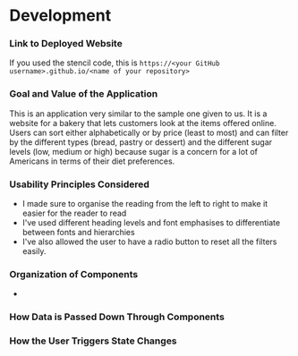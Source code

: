 # Development

### Link to Deployed Website
If you used the stencil code, this is `https://<your GitHub username>.github.io/<name of your repository>`

### Goal and Value of the Application
This is an application very similar to the sample one given to us. It is a website for a bakery that lets customers look at the items offered online. Users can sort either alphabetically or by price (least to most) and can filter by the different types (bread, pastry or dessert) and the different sugar levels (low, medium or high) because sugar is a concern for a lot of Americans in terms of their diet preferences.

### Usability Principles Considered
- I made sure to organise the reading from the left to right to make it easier for the reader to read
- I've used different heading levels and font emphasises to differentiate between fonts and hierarchies
- I've also allowed the user to have a radio button to reset all the filters easily. 

### Organization of Components
- 

### How Data is Passed Down Through Components

### How the User Triggers State Changes

